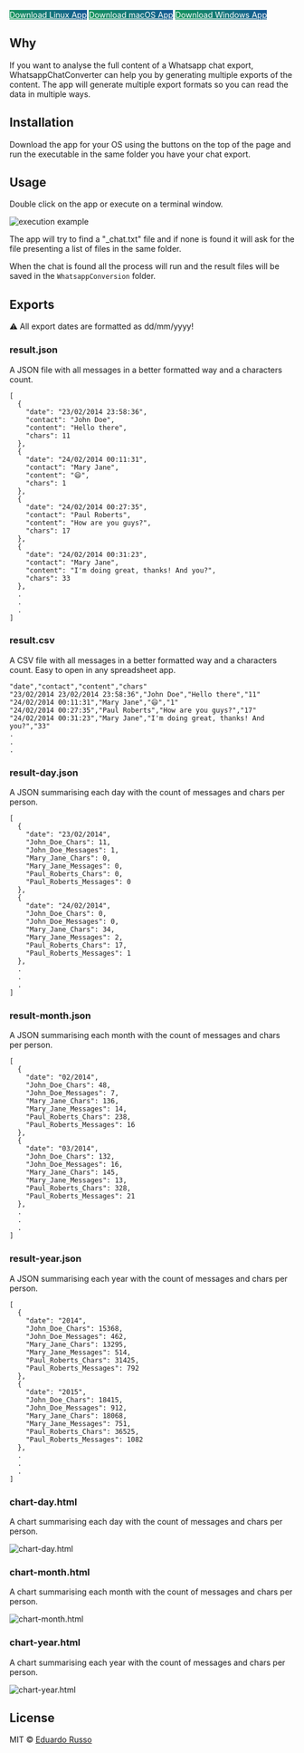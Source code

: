 <a href="https://github.com/russoedu/WhatsappChatConverter/releases/latest/download/WhatsappChatConverter-linux" class="btn" style="display: inline-block; color: white; background-color: #159957; background-image: linear-gradient(224deg, #155799, #159957); border-color: #000;">Download Linux App</a>
<a href="https://github.com/russoedu/WhatsappChatConverter/releases/latest/download/WhatsappChatConverter-macos" class="btn" style="display: inline-block; color: white; background-color: #159957; background-image: linear-gradient(224deg, #155799, #159957); border-color: #000;">Download macOS App</a>
<a href="https://github.com/russoedu/WhatsappChatConverter/releases/latest/download/WhatsappChatConverter-win.exe" class="btn" style="display: inline-block; color: white; background-color: #159957; background-image: linear-gradient(224deg, #155799, #159957); border-color: #000;">Download Windows App</a>

## Why

If you want to analyse the full content of a Whatsapp chat export,  WhatsappChatConverter can help you by generating multiple exports of the content.
The app will generate multiple export formats so you can read the data in multiple ways.

## Installation

Download the app for your OS using the buttons on the top of the page and run the executable in the same folder you have your chat export.

## Usage

Double click on the app or execute on a terminal window.

![execution example](https://github.com/russoedu/WhatsappChatConverter/blob/gh-pages/terminal.png?raw=true)

The app will try to find a "_chat.txt" file and if none is found it will ask for the file presenting a list of files in the same folder.

When the chat is found all the process will run and the result files will be saved in the `WhatsappConversion` folder.
## Exports

⚠️ All export dates are formatted as dd/mm/yyyy!

### result.json
A JSON file with all messages in a better formatted way and a characters count.
```
[
  {
    "date": "23/02/2014 23:58:36",
    "contact": "John Doe",
    "content": "Hello there",
    "chars": 11
  },
  {
    "date": "24/02/2014 00:11:31",
    "contact": "Mary Jane",
    "content": "😄",
    "chars": 1
  },
  {
    "date": "24/02/2014 00:27:35",
    "contact": "Paul Roberts",
    "content": "How are you guys?",
    "chars": 17
  },
  {
    "date": "24/02/2014 00:31:23",
    "contact": "Mary Jane",
    "content": "I'm doing great, thanks! And you?",
    "chars": 33
  },
  .
  .
  .
]
```

### result.csv

A CSV file with all messages in a better formatted way and a characters count. Easy to open in any spreadsheet app.

```
"date","contact","content","chars"
"23/02/2014 23/02/2014 23:58:36","John Doe","Hello there","11"
"24/02/2014 00:11:31","Mary Jane","😄","1"
"24/02/2014 00:27:35","Paul Roberts","How are you guys?","17"
"24/02/2014 00:31:23","Mary Jane","I'm doing great, thanks! And you?","33"
.
.
.
```

### result-day.json

A JSON summarising each day with the count of messages and chars per person.

```
[
  {
    "date": "23/02/2014",
    "John_Doe_Chars": 11,
    "John_Doe_Messages": 1,
    "Mary_Jane_Chars": 0,
    "Mary_Jane_Messages": 0,
    "Paul_Roberts_Chars": 0,
    "Paul_Roberts_Messages": 0
  },
  {
    "date": "24/02/2014",
    "John_Doe_Chars": 0,
    "John_Doe_Messages": 0,
    "Mary_Jane_Chars": 34,
    "Mary_Jane_Messages": 2,
    "Paul_Roberts_Chars": 17,
    "Paul_Roberts_Messages": 1
  },
  .
  .
  .
]
```

### result-month.json

A JSON summarising each month with the count of messages and chars per person.

```
[
  {
    "date": "02/2014",
    "John_Doe_Chars": 48,
    "John_Doe_Messages": 7,
    "Mary_Jane_Chars": 136,
    "Mary_Jane_Messages": 14,
    "Paul_Roberts_Chars": 238,
    "Paul_Roberts_Messages": 16
  },
  {
    "date": "03/2014",
    "John_Doe_Chars": 132,
    "John_Doe_Messages": 16,
    "Mary_Jane_Chars": 145,
    "Mary_Jane_Messages": 13,
    "Paul_Roberts_Chars": 328,
    "Paul_Roberts_Messages": 21
  },
  .
  .
  .
]
```

### result-year.json

A JSON summarising each year with the count of messages and chars per person.

```
[
  {
    "date": "2014",
    "John_Doe_Chars": 15368,
    "John_Doe_Messages": 462,
    "Mary_Jane_Chars": 13295,
    "Mary_Jane_Messages": 514,
    "Paul_Roberts_Chars": 31425,
    "Paul_Roberts_Messages": 792
  },
  {
    "date": "2015",
    "John_Doe_Chars": 18415,
    "John_Doe_Messages": 912,
    "Mary_Jane_Chars": 18068,
    "Mary_Jane_Messages": 751,
    "Paul_Roberts_Chars": 36525,
    "Paul_Roberts_Messages": 1082
  },
  .
  .
  .
]
```

### chart-day.html

A chart summarising each day with the count of messages and chars per person.

![chart-day.html](https://github.com/russoedu/WhatsappChatConverter/blob/gh-pages/chart-day.png?raw=true)

### chart-month.html

A chart summarising each month with the count of messages and chars per person.

![chart-month.html](https://github.com/russoedu/WhatsappChatConverter/blob/gh-pages/chart-month.png?raw=true)

### chart-year.html

A chart summarising each year with the count of messages and chars per person.

![chart-year.html](https://github.com/russoedu/WhatsappChatConverter/blob/gh-pages/chart-year.png?raw=true)

## License

MIT &copy; [Eduardo Russo]()
